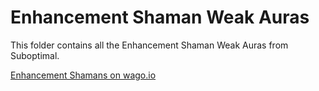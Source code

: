 # Enhancement Shaman Weak Auras
This folder contains all the Enhancement Shaman Weak Auras from Suboptimal.

[Enhancement Shamans on wago.io](https://wago.io/weakauras/classes/shaman/enhancement)
